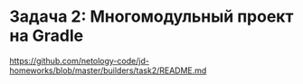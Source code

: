 # Задача 2: Многомодульный проект на Gradle

https://github.com/netology-code/jd-homeworks/blob/master/builders/task2/README.md